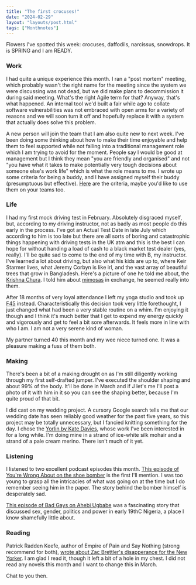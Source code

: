 ```yaml
---
title: "The first crocuses!"
date: "2024-02-29"
layout: "layouts/post.html"
tags: ["Monthnotes"]
---
```


Flowers I've spotted this week: crocuses, daffodils, narcissus, snowdrops. It is SPRING and I am READY.

### Work

I had quite a unique experience this month. I ran a "post mortem" meeting, which probably wasn't the right name for the meeting since the system we were discussing was not dead, but we did make plans to decommission it during said meeting. What's the right Agile term for that? Anyway, that's what happened. An internal tool we'd built a fair while ago to collate software vulnerabilities was not embraced with open arms for a variety of reasons and we will soon turn it off and hopefully replace it with a system that actually does solve this problem.

A new person will join the team that I am also quite new to next week. I've been doing some thinking about how to make their time enjoyable and help them to feel supported while not falling into a traditional management role which I am trying to avoid for the moment. People say I would be good at management but I think they mean "you are friendly and organised" and not "you have what it takes to make potentially very tough decisions about someone else's work life" which is what the role means to me. I wrote up some criteria for being a buddy, and I have assigned myself their buddy (presumptuous but effective). [Here](https://docs.google.com/document/d/1h7mknSsNy8OAi7Apv82aim4u-mCEYqkTy24suqZryiQ/edit) are the criteria, maybe you'd like to use them on your teams too.

### Life

I had my first mock driving test in February. Absolutely disgraced myself, but, according to my driving instructor, not as badly as most people do this early in the process. I've got an Actual Test Date in late July which according to him is too late but there are all sorts of boring and catastrophic things happening with driving tests in the UK atm and this is the best I can hope for without handing a load of cash to a black market test dealer (yes, really). I'll be quite sad to come to the end of my time with B, my instructor. I've learned a lot about driving, but also what his kids are up to, where Keir Starmer lives, what Jeremy Corbyn is like irl, and the vast array of beautiful trees that grow in Bangladesh. Here's a picture of one he told me about, the [Krishna Chura](https://media.istockphoto.com/id/531928573/photo/royal-poinciana.jpg?s=612x612&w=0&k=20&c=FDDmtQzHB8-kuaxpc0xWiQMLnF8fdvUL13Rn0tGL9Ag=). I told him about [mimosas](https://horticulture.co.uk/wp-content/uploads/2021/11/mimosa-header.jpg) in exchange, he seemed really into them.

After 18 months of very loyal attendance I left my yoga studio and took up [F45](https://f45training.com/) instead. Characteristically this decision took very little forethought, I just changed what had been a very stable routine on a whim. I'm enjoying it though and I think it's much better that I get to expend my energy quickly and vigorously and get to feel a bit sore afterwards. It feels more in line with who I am. I am not a very serene kind of woman.

My partner turned 40 this month and my wee niece turned one. It was a pleasure making a fuss of them both.

### Making

There's been a bit of a making drought on as I'm still diligently working through my first self-drafted jumper. I've executed the shoulder shaping and about 99% of the body. It'll be done in March and if J let's me I'll post a photo of it with him in it so you can see the shaping better, because I'm quite proud of that bit.

I did cast on my wedding project. A cursory Google search tells me that our wedding date has seen reliably good weather for the past five years, so this project may be totally unnecessary, but I fancied knitting something for the day. I chose the [Yorlin by Kate Davies](https://www.shopkdd.com/yorlin-kit), whose work I've been interested in for a long while. I'm doing mine in a strand of ice-white silk mohair and a strand of a pale cream merino. There isn't much of it yet.

### Listening

I listened to two excellent podcast episodes this month. [This episode of You're Wrong About on the shoe bomber](https://open.spotify.com/episode/6QVGwSUmBu0WRCxTH6reLm?si=ad839c3db86c4b97) is the first I'll mention. I was too young to grasp all the intricacies of what was going on at the time but I do remember seeing him in the paper. The story behind the bomber himself is desperately sad.

[This episode of Bad Gays on Ahebi Ugbabe](https://open.spotify.com/episode/6k2DFqIXE6oWRy1WHhzwN3?si=7de684133df94803) was a fascinating story that discussed sex, gender, politics and power in early 19thC Nigeria, a place I know shamefully little about.

### Reading

Patrick Radden Keefe, author of Empire of Pain and Say Nothing (strong recommend for both), [wrote about Zac Brettler's disapperance for the New Yorker](https://www.newyorker.com/magazine/2024/02/12/a-teens-fatal-plunge-into-the-london-underworld). I am glad I read it, though it left a bit of a hole in my chest. I did not read any novels this month and I want to change this in March.

Chat to you then.
